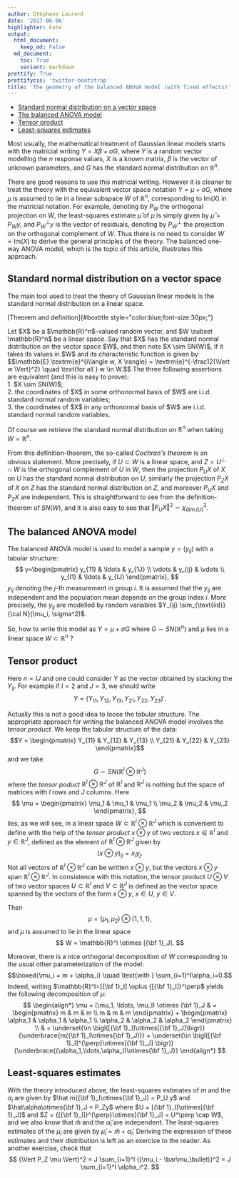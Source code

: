 ```yaml
---
author: Stéphane Laurent
date: '2017-06-06'
highlighter: kate
output:
  html_document:
    keep_md: False
  md_document:
    toc: True
    variant: markdown
prettify: True
prettifycss: 'twitter-bootstrap'
title: 'The geometry of the balanced ANOVA model (with fixed effects)'
---
```


-   [Standard normal distribution on a vector
    space](#standard-normal-distribution-on-a-vector-space)
-   [The balanced ANOVA model](#the-balanced-anova-model)
-   [Tensor product](#tensor-product)
-   [Least-squares estimates](#least-squares-estimates)

Most usually, the mathematical treatment of Gaussian linear models
starts with the matricial writing $Y=X\beta+\sigma G$, where $Y$ is a
random vector modelling the $n$ response values, $X$ is a known matrix,
$\beta$ is the vector of unknown parameters, and $G$ has the standard
normal distribution on $\mathbb{R}^n$.

There are good reasons to use this matricial writing. However it is
cleaner to treat the theory with the equivalent vector space notation
$Y = \mu + \sigma G$, where $\mu$ is assumed to lie in a linear subspace
$W$ of $\mathbb{R}^n$, corresponding to $\text{Im}(X)$ in the matricial
notation. For example, denoting by $P_W$ the orthogonal projection on
$W$, the least-squares estimate $\hat\mu$ of $\mu$ is simply given by
$\hat\mu=P_Wy$, and $P_W^\perp y$ is the vector of residuals, denoting
by $P^\perp_W$ the projection on the orthogonal complement of $W$. Thus
there is no need to consider $W=\text{Im}(X)$ to derive the general
principles of the theory. The balanced one-way ANOVA model, which is the
topic of this article, illustrates this approach.

Standard normal distribution on a vector space
----------------------------------------------

The main tool used to treat the theory of Gaussian linear models is the
standard normal distribution on a linear space.

<div class="title_box">

[Theorem and definition]{#boxtitle style="color:blue;font-size:30px;"}
<p id="boxcontent">
Let $X$ be a $\mathbb{R}^n$-valued random vector, and
$W \subset \mathbb{R}^n$ be a linear space. Say that $X$ has the
standard normal distribution on the vector space $W$, and then note
$X \sim SN(W)$, if it takes its values in $W$ and its characteristic
function is given by
$$\mathbb{E} \textrm{e}^{i\langle w, X \rangle} = \textrm{e}^{-\frac12{\Vert w \Vert}^2} \quad \text{for all } w \in W.$$
The three following assertions are equivalent (and this is easy to
prove): <br/> 1. $X \sim SN(W)$; <br/> 2. the coordinates of $X$ in some
orthonormal basis of $W$ are i.i.d. standard normal random variables;
<br/> 3. the coordinates of $X$ in any orthonormal basis of $W$ are
i.i.d. standard normal random variables.
</p>

</div>

Of course we retrieve the standard normal distribution on $\mathbb{R}^n$
when taking $W=\mathbb{R}^n$.

From this definition-theorem, the so-called *Cochran's theorem* is an
obvious statement. More precisely, if $U \subset W$ is a linear space,
and $Z=U^\perp \cap W$ is the orthogonal complement of $U$ in $W$, then
the projection $P_UX$ of $X$ on $U$ has the standard normal distribution
on $U$, similarly the projection $P_ZX$ of $X$ on $Z$ has the standard
normal distribution on $Z$, and moreover $P_UX$ and $P_ZX$ are
independent. This is straightforward to see from the definition-theorem
of $SN(W)$, and it is also easy to see that
${\Vert P_UX\Vert}^2 \sim \chi^2_{\dim(U)}$.

The balanced ANOVA model
------------------------

The balanced ANOVA model is used to model a sample $y=(y_{ij})$ with a
tabular structure: $$
y=\begin{pmatrix}
y_{11} & \ldots & y_{1J} \\
\vdots & y_{ij} & \vdots \\
y_{I1} & \ldots & y_{IJ}
\end{pmatrix},
$$ $y_{ij}$ denoting the $j$-th measurement in group $i$. It is assumed
that the $y_{ij}$ are independent and the population mean depends on the
group index $i$. More precisely, the $y_{ij}$ are modelled by random
variables $Y_{ij} \sim_{\text{iid}} {\cal N}(\mu_i, \sigma^2)$.

So, how to write this model as $Y=\mu + \sigma G$ where
$G \sim SN(\mathbb{R}^n)$ and $\mu$ lies in a linear space
$W \subset \mathbb{R}^n$ ?

Tensor product
--------------

Here $n=IJ$ and one could consider $Y$ as the vector obtained by
stacking the $Y_{ij}$. For example if $I=2$ and $J=3$, we should write
$$Y={(Y_{11}, Y_{12}, Y_{13}, Y_{21}, Y_{22}, Y_{23})}'.$$

Actually this is not a good idea to loose the tabular structure. The
appropriate approach for writing the balanced ANOVA model involves the
*tensor product*. We keep the tabular structure of the data:
$$Y = \begin{pmatrix} 
Y_{11} & Y_{12} & Y_{13} \\
Y_{21} & Y_{22} & Y_{23}
\end{pmatrix}$$ and we take
$$G \sim SN(\mathbb{R}^I\otimes\mathbb{R}^J)$$ where the *tensor poduct*
$\mathbb{R}^I\otimes\mathbb{R}^J$ of $\mathbb{R}^I$ and $\mathbb{R}^J$
is nothing but the space of matrices with $I$ rows and $J$ columns. Here
$$
\mu = \begin{pmatrix} 
\mu_1 & \mu_1 & \mu_1 \\
\mu_2 & \mu_2 & \mu_2 
\end{pmatrix},
$$ lies, as we will see, in a linear space
$W \subset \mathbb{R}^I\otimes\mathbb{R}^J$ which is convenient to
define with the help of the *tensor product* $x \otimes y$ of two
vectors $x \in \mathbb{R}^I$ and $y \in \mathbb{R}^J$, defined as the
element of $\mathbb{R}^I\otimes\mathbb{R}^J$ given by $$
{(x \otimes y)}_{ij}=x_iy_j.
$$ Not all vectors of $\mathbb{R}^I\otimes\mathbb{R}^J$ can be written
$x \otimes y$, but the vectors $x \otimes y$ span
$\mathbb{R}^I\otimes\mathbb{R}^J$. In consistence with this notation,
the tensor product $U \otimes V$ of two vector spaces
$U \subset \mathbb{R}^I$ and $V \subset \mathbb{R}^J$ is defined as the
vector space spanned by the vectors of the form $x \otimes y$,
$x \in U$, $y \in V$.

Then\
$$
\mu = (\mu_1, \mu_2) \otimes (1,1,1),
$$ and $\mu$ is assumed to lie in the linear space $$
W = \mathbb{R}^I \otimes [{\bf 1}_J].
$$

Moreover, there is a nice orthogonal decomposition of $W$ corresponding
to the usual other parameterization of the model:
$$\boxed{\mu_i = m + \alpha_i} \quad \text{with } \sum_{i=1}^I\alpha_i=0.$$
Indeed, writing $\mathbb{R}^I=[{\bf 1}_I] \oplus {[{\bf 1}_I]}^\perp$
yields the following decomposition of $\mu$: $$
\begin{align*}
\mu = (\mu_1, \ldots, \mu_I) \otimes {\bf 1}_J & = 
\begin{pmatrix} 
m & m & m \\
m & m & m 
\end{pmatrix} + 
\begin{pmatrix} 
\alpha_1 & \alpha_1 & \alpha_1 \\
\alpha_2 & \alpha_2 & \alpha_2 
\end{pmatrix} \\ 
& = \underset{\in \bigl([{\bf 1}_I]\otimes[{\bf 1}_J]\bigr)}{\underbrace{m({\bf 1}_I\otimes{\bf 1}_J)}} + \underset{\in \bigl([{\bf 1}_I]^{\perp}\otimes[{\bf 1}_J] \bigr)}{\underbrace{(\alpha_1,\ldots,\alpha_I)\otimes{\bf 1}_J}} 
\end{align*}
$$

Least-squares estimates
-----------------------

With the theory introduced above, the least-squares estimates of $m$ and
the $\alpha_i$ are given by $\hat m({\bf 1}_I\otimes{\bf 1}_J) = P_U y$
and $\hat\alpha\otimes{\bf 1}_J = P_Zy$ where
$U = [{\bf 1}_I]\otimes[{\bf 1}_J]$ and
$Z = {[{\bf 1}_I]}^{\perp}\otimes[{\bf 1}_J] = U^\perp \cap W$, and we
also know that $\hat m$ and the $\hat\alpha_i$ are independent. The
least-squares estimates of the $\mu_i$ are given by
$\hat\mu_i=\hat m +\hat\alpha_i$. Deriving the expression of these
estimates and their distribution is left as an exercise to the reader.
As another exercise, check that $$
{\Vert P_Z \mu \Vert}^2 =  J \sum_{i=1}^I {(\mu_i - \bar\mu_\bullet)}^2 =
J \sum_{i=1}^I \alpha_i^2.
$$
